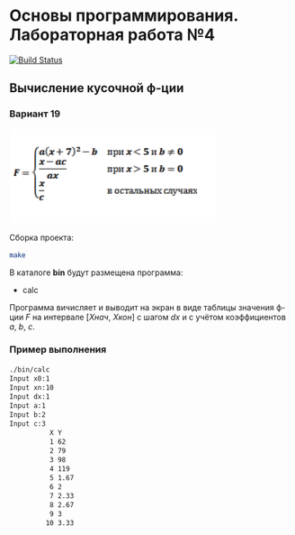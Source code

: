 # Основы программирования. Лабораторная работа №4
[![Build Status](https://travis-ci.org/z8432k/feodorov-base-coding-lab4-19.svg?branch=master)](https://travis-ci.org/z8432k/feodorov-base-coding-lab4-19)

## Вычисление кусочной ф-ции

### Вариант 19

![task](assets/task.png)

Сборка проекта:

```bash
make
```

В каталоге **bin** будут размещена программа:

* calc

Программа вичисляет и выводит на экран в виде таблицы значения ф-ции *F* на интервале [*Xнач*, *Xкон*] с шагом *dx* и с учётом коэффициентов *a*, *b*, *c*.


### Пример выполнения

```text
./bin/calc
Input x0:1
Input xn:10
Input dx:1
Input a:1
Input b:2
Input c:3
          X Y
          1 62
          2 79
          3 98
          4 119
          5 1.67
          6 2
          7 2.33
          8 2.67
          9 3
         10 3.33

```
